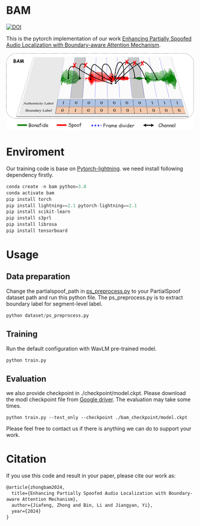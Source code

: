 
# BAM

[![DOI](https://zenodo.org/badge/822386562.svg)](https://zenodo.org/doi/10.5281/zenodo.12747416)

This is the pytorch implementation of our work [Enhancing Partially Spoofed Audio Localization with Boundary-aware Attention Mechanism]().


![Introducation of BAM](./res/introduction.png)

# Enviroment

Our training code is base on [Pytorch-lightning](https://lightning.ai/docs/pytorch/stable/). we need install following dependency firstly.

```python
conda create -n bam python=3.8
conda activate bam
pip install torch
pip install lightning==2.1 pytorch-lightning==2.1
pip install scikit-learn
pip install s3prl
pip install librosa
pip install tensorboard
```
# Usage
## Data preparation
Change the partialspoof_path in [ps_preprocess.py](/dataset/ps_preprocess.py) to your PartialSpoof dataset path and run this python file.
The ps_preprocess.py is to extract boundary label for segment-level label. 
```python
python dataset/ps_preprocess.py
```
## Training
Run the default configuration with WavLM pre-trained model.
```python
python train.py 
```

## Evaluation
we also provide checkpoint in ./checkpoint/model.ckpt. Please download the modl checkpoint file from [Google driver](https://drive.google.com/file/d/1eL3Ca27hEruI20lkoqkQEnZlb2GzTyHT/view?usp=sharing). The evaluation may take some times.
```
python train.py --test_only --checkpoint ./bam_checkpoint/model.ckpt
```

Please feel free to contact us if there is anything we can do to support your work.

# Citation
If you use this code and result in your paper, please cite our work as:
```
@article{zhongbam2024,
  title={Enhancing Partially Spoofed Audio Localization with Boundary-aware Attention Mechanism},
  author={Jiafeng, Zhong and Bin, Li and Jiangyan, Yi},
  year={2024}
}
```

